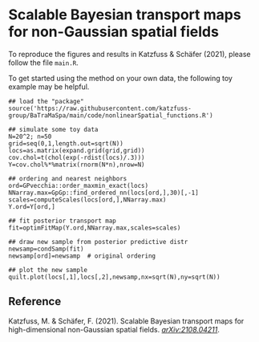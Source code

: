 # Scalable Bayesian transport maps for non-Gaussian spatial fields

To reproduce the figures and results in Katzfuss & Schäfer (2021), please follow the file `main.R`.

To get started using the method on your own data, the following toy example may be helpful.
```{r}
## load the "package"
source('https://raw.githubusercontent.com/katzfuss-group/BaTraMaSpa/main/code/nonlinearSpatial_functions.R')

## simulate some toy data
N=20^2; n=50
grid=seq(0,1,length.out=sqrt(N))
locs=as.matrix(expand.grid(grid,grid))
cov.chol=t(chol(exp(-rdist(locs)/.3)))
Y=cov.chol%*%matrix(rnorm(N*n),nrow=N)

## ordering and nearest neighbors
ord=GPvecchia::order_maxmin_exact(locs)
NNarray.max=GpGp::find_ordered_nn(locs[ord,],30)[,-1]
scales=computeScales(locs[ord,],NNarray.max)
Y.ord=Y[ord,]

## fit posterior transport map
fit=optimFitMap(Y.ord,NNarray.max,scales=scales)

## draw new sample from posterior predictive distr
newsamp=condSamp(fit)
newsamp[ord]=newsamp  # original ordering

## plot the new sample
quilt.plot(locs[,1],locs[,2],newsamp,nx=sqrt(N),ny=sqrt(N))
```

## Reference
Katzfuss, M. & Schäfer, F. (2021). Scalable Bayesian transport maps for high-dimensional non-Gaussian spatial fields. [*arXiv:2108.04211*](https://arxiv.org/abs/2108.04211).
